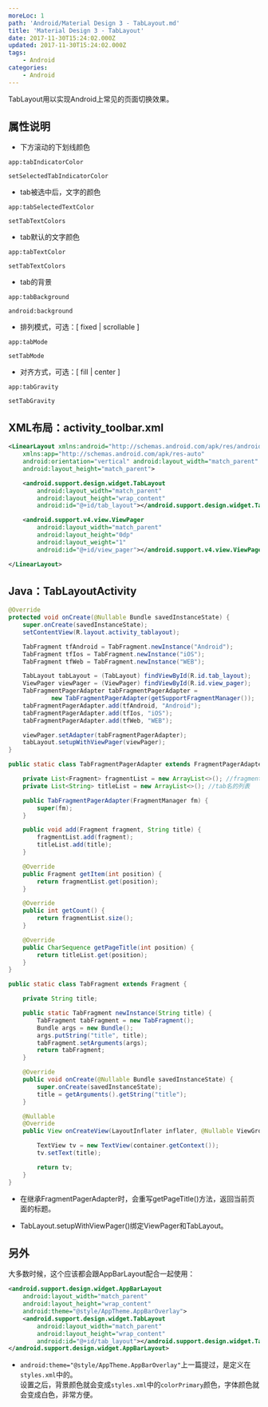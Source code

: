 ```yaml
---
moreLoc: 1
path: 'Android/Material Design 3 - TabLayout.md'
title: 'Material Design 3 - TabLayout'
date: 2017-11-30T15:24:02.000Z
updated: 2017-11-30T15:24:02.000Z
tags:
    - Android
categories:
    - Android
---
```


TabLayout用以实现Android上常见的页面切换效果。

<!--more-->


## 属性说明
* 下方滚动的下划线颜色
```
app:tabIndicatorColor
```
```
setSelectedTabIndicatorColor 
```

* tab被选中后，文字的颜色
```
app:tabSelectedTextColor
```
```
setTabTextColors  
```

* tab默认的文字颜色
```
app:tabTextColor
```
```
setTabTextColors  
```

* tab的背景
```
app:tabBackground
```
```
android:background 
```

* 排列模式，可选：[ fixed | scrollable ]
```
app:tabMode
```
```
setTabMode
```

* 对齐方式，可选：[ fill | center ]
```
app:tabGravity
```
```
setTabGravity
```

## XML布局：activity_toolbar.xml
```xml
<LinearLayout xmlns:android="http://schemas.android.com/apk/res/android"
    xmlns:app="http://schemas.android.com/apk/res-auto"
    android:orientation="vertical" android:layout_width="match_parent"
    android:layout_height="match_parent">

    <android.support.design.widget.TabLayout
        android:layout_width="match_parent"
        android:layout_height="wrap_content"
        android:id="@+id/tab_layout"></android.support.design.widget.TabLayout>

    <android.support.v4.view.ViewPager
        android:layout_width="match_parent"
        android:layout_height="0dp"
        android:layout_weight="1"
        android:id="@+id/view_pager"></android.support.v4.view.ViewPager>

</LinearLayout>
```

## Java：TabLayoutActivity
```java
@Override
protected void onCreate(@Nullable Bundle savedInstanceState) {
	super.onCreate(savedInstanceState);
	setContentView(R.layout.activity_tablayout);

	TabFragment tfAndroid = TabFragment.newInstance("Android");
	TabFragment tfIos = TabFragment.newInstance("iOS");
	TabFragment tfWeb = TabFragment.newInstance("WEB");

	TabLayout tabLayout = (TabLayout) findViewById(R.id.tab_layout);
	ViewPager viewPager = (ViewPager) findViewById(R.id.view_pager);
	TabFragmentPagerAdapter tabFragmentPagerAdapter =
			new TabFragmentPagerAdapter(getSupportFragmentManager());
	tabFragmentPagerAdapter.add(tfAndroid, "Android");
	tabFragmentPagerAdapter.add(tfIos, "iOS");
	tabFragmentPagerAdapter.add(tfWeb, "WEB");

	viewPager.setAdapter(tabFragmentPagerAdapter);
	tabLayout.setupWithViewPager(viewPager);
}

public static class TabFragmentPagerAdapter extends FragmentPagerAdapter {

	private List<Fragment> fragmentList = new ArrayList<>(); //fragment列表
	private List<String> titleList = new ArrayList<>(); //tab名的列表

	public TabFragmentPagerAdapter(FragmentManager fm) {
		super(fm);
	}

	public void add(Fragment fragment, String title) {
		fragmentList.add(fragment);
		titleList.add(title);
	}

	@Override
	public Fragment getItem(int position) {
		return fragmentList.get(position);
	}

	@Override
	public int getCount() {
		return fragmentList.size();
	}

	@Override
	public CharSequence getPageTitle(int position) {
		return titleList.get(position);
	}
}

public static class TabFragment extends Fragment {

	private String title;

	public static TabFragment newInstance(String title) {
		TabFragment tabFragment = new TabFragment();
		Bundle args = new Bundle();
		args.putString("title", title);
		tabFragment.setArguments(args);
		return tabFragment;
	}

	@Override
	public void onCreate(@Nullable Bundle savedInstanceState) {
		super.onCreate(savedInstanceState);
		title = getArguments().getString("title");
	}

	@Nullable
	@Override
	public View onCreateView(LayoutInflater inflater, @Nullable ViewGroup container, @Nullable Bundle savedInstanceState) {

		TextView tv = new TextView(container.getContext());
		tv.setText(title);

		return tv;
	}
}
```

* 在继承FragmentPagerAdapter时，会重写getPageTitle()方法，返回当前页面的标题。

* TabLayout.setupWithViewPager()绑定ViewPager和TabLayout。

## 另外
大多数时候，这个应该都会跟AppBarLayout配合一起使用：
```xml
<android.support.design.widget.AppBarLayout
	android:layout_width="match_parent"
	android:layout_height="wrap_content"
	android:theme="@style/AppTheme.AppBarOverlay">
	<android.support.design.widget.TabLayout
		android:layout_width="match_parent"
		android:layout_height="wrap_content"
		android:id="@+id/tab_layout"></android.support.design.widget.TabLayout>
</android.support.design.widget.AppBarLayout>
```
* `android:theme="@style/AppTheme.AppBarOverlay"`上一篇提过，是定义在`styles.xml`中的。  
设置之后，背景颜色就会变成`styles.xml`中的`colorPrimary`颜色，字体颜色就会变成白色，非常方便。

